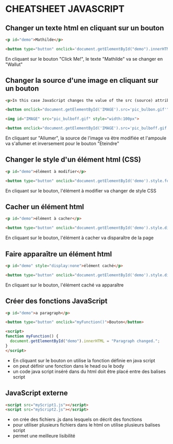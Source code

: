 # CHEATSHEET JAVASCRIPT

## Changer un texte html en cliquant sur un bouton
```html
<p id="demo">Mathilde</p>

<button type="button" onclick='document.getElementById("demo").innerHTML = "Wallut"'>Click Me!</button>
```
En cliquant sur le bouton "Click Me!", le texte "Mathilde" va se changer en "Wallut"



## Changer la source d'une image en cliquant sur un bouton
```html
<p>In this case JavaScript changes the value of the src (source) attribute of an image.</p>

<button onclick="document.getElementById('IMAGE').src='pic_bulbon.gif'">Allumer</button>

<img id="IMAGE" src="pic_bulboff.gif" style="width:100px">

<button onclick="document.getElementById('IMAGE').src='pic_bulboff.gif'">Eteindre</button>
```
En cliquant sur "Allumer", la source de l'image va être modifiée et l'ampoule va s'allumer et inversement pour le bouton "Eteindre"

## Changer le style d'un élément html (CSS)
```html
<p id="demo">élément à modifier</p>

<button type="button" onclick="document.getElementById('demo').style.fontSize='35px'">Bouton</button>
```
En cliquant sur le bouton, l'élément à modifier va changer de style CSS

## Cacher un élément html
```html
<p id="demo">élément à cacher</p>

<button type="button" onclick="document.getElementById('demo').style.display='none'">Bouton</button>
```
En cliquant sur le bouton, l'élément à cacher va disparaître de la page

## Faire apparaître un élément html
```html
<p id="demo" style="display:none">élément caché</p>

<button type="button" onclick="document.getElementById('demo').style.display='block'">Bouton</button>
```
En cliquant sur le bouton, l'élément caché va apparaître

## Créer des fonctions JavaScript
```html
<p id="demo">a paragraph</p>

<button type="button" onclick="myFunction()">Bouton</button>

<script>
function myFunction() {
  document.getElementById("demo").innerHTML = "Paragraph changed.";
}
</script>
```
- En cliquant sur le bouton on utilise la fonction définie en java script
- on peut définir une fonction dans le head ou le body
- un code java script inséré dans du html doit être placé entre des balises script

## JavaScript externe
```html
<script src="myScript1.js"></script>
<script src="myScript2.js"></script>
```
- on crée des fichiers .js dans lesquels on décrit des fonctions
- pour utiliser plusieurs fichiers dans le html on utilise plusieurs balises script
- permet une meilleure lisibilité